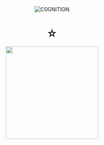 ## 

<p align="center"> <img src="https://komarev.com/ghpvc/?username=C0GNITION&label=poop%20shards&color=aeb0af&style=flat" alt="C0GNITION" /> </p>
<h1 align="center">☆</h1>
<p align="center"> 
  <img width="250" height="250" src="https://i.ibb.co/vYtQvX5/4389270812530d4d9645ef15531a5720.png">
</p>



